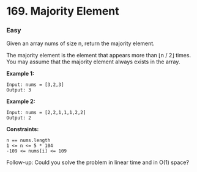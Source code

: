 # 169. Majority Element
### Easy

Given an array nums of size n, return the majority element.

The majority element is the element that appears more than ⌊n / 2⌋ times. You may assume that the majority element always exists in the array.

**Example 1:**
```
Input: nums = [3,2,3]
Output: 3
```
**Example 2:**
```
Input: nums = [2,2,1,1,1,2,2]
Output: 2
``` 

**Constraints:**
```
n == nums.length
1 <= n <= 5 * 104
-109 <= nums[i] <= 109
```

Follow-up: Could you solve the problem in linear time and in O(1) space?